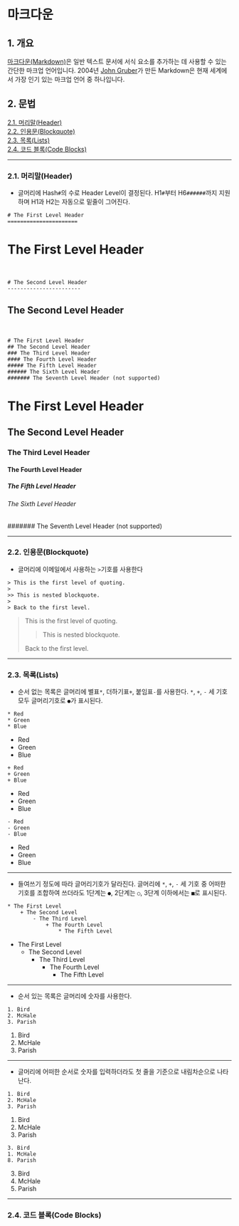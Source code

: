 # 마크다운

## 1. 개요

[마크다운(Markdown)](https://www.markdownguide.org/getting-started/)은 일반 텍스트 문서에 서식 요소를 추가하는 데 사용할 수 있는 간단한 마크업 언어입니다. 2004년 [John Gruber](https://daringfireball.net/projects/markdown/)가 만든 Markdown은 현재 세계에서 가장 인기 있는 마크업 언어 중 하나입니다.

## 2. 문법

[2.1. 머리말(Header)](#21-머리말header) \
[2.2. 인용문(Blockquote)](#22-인용문blockquote)  
[2.3. 목록(Lists)](#23-목록lists)  
[2.4. 코드 블록(Code Blocks)](#24-코드-블록code-blocks)

---

### 2.1. 머리말(Header)

-   글머리에 Hash`#`의 수로 Header Level이 결정된다. H1`#`부터 H6`######`까지 지원하며 H1과 H2는 자동으로 밑줄이 그어진다.

```
# The First Level Header
======================
```

# The First Level Header
<br />

```
# The Second Level Header
-----------------------
```

## The Second Level Header
<br />

```
# The First Level Header
## The Second Level Header
### The Third Level Header
#### The Fourth Level Header
##### The Fifth Level Header
###### The Sixth Level Header
####### The Seventh Level Header (not supported)
```

# The First Level Header

## The Second Level Header

### The Third Level Header

#### The Fourth Level Header

##### The Fifth Level Header

###### The Sixth Level Header

####### The Seventh Level Header (not supported)

---

### 2.2. 인용문(Blockquote)

-   글머리에 이메일에서 사용하는 `>`기호를 사용한다

```
> This is the first level of quoting.
>
>> This is nested blockquote.
>
> Back to the first level.
```

> This is the first level of quoting.
>
> > This is nested blockquote.
>
> Back to the first level.

---

### 2.3. 목록(Lists)

-   순서 없는 목록은 글머리에 별표`*`, 더하기표`+`, 붙임표`-`를 사용한다. `*`, `+`, `-` 세 기호 모두 글머리기호로 `●`가 표시된다.

```
* Red
* Green
* Blue
```
* Red
* Green
* Blue
```
+ Red
+ Green
+ Blue
```
+ Red
+ Green
+ Blue
```
- Red
- Green
- Blue
```
- Red
- Green
- Blue

---

-   들여쓰기 정도에 따라 글머리기호가 달라진다. 글머리에 `*`, `+`, `-` 세 기호 중 어떠한 기호를 조합하여 쓰더라도 1단계는 `●`, 2단계는 `○`, 3단계 이하에서는 `■`로 표시된다.

```
* The First Level
    + The Second Level
        - The Third Level
            + The Fourth Level
                * The Fifth Level
```

* The First Level
    + The Second Level
        - The Third Level
            + The Fourth Level
                * The Fifth Level

---

-   순서 있는 목록은 글머리에 숫자를 사용한다.

```
1. Bird
2. McHale
3. Parish
```

1. Bird
2. McHale
3. Parish

---

-   글머리에 어떠한 순서로 숫자를 입력하더라도 첫 줄을 기준으로 내림차순으로 나타난다.

```
1. Bird
2. McHale
3. Parish
```

1. Bird
2. McHale
3. Parish

```
3. Bird
1. McHale
8. Parish
```

3. Bird
1. McHale
8. Parish

---

### 2.4. 코드 블록(Code Blocks)